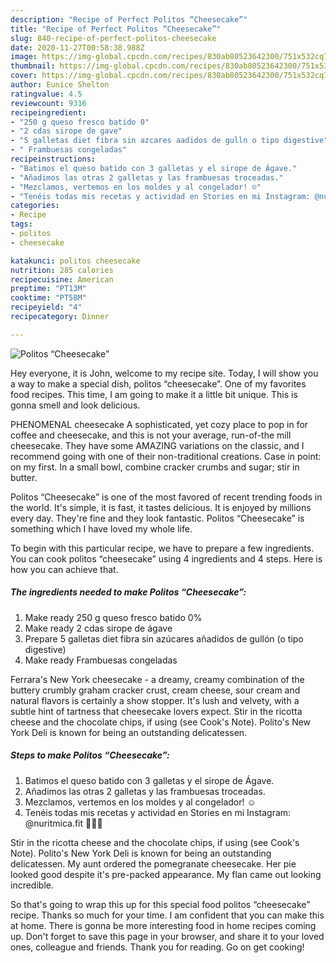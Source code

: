 ```yaml
---
description: "Recipe of Perfect Politos “Cheesecake”"
title: "Recipe of Perfect Politos “Cheesecake”"
slug: 840-recipe-of-perfect-politos-cheesecake
date: 2020-11-27T00:58:38.988Z
image: https://img-global.cpcdn.com/recipes/830ab80523642300/751x532cq70/politos-cheesecake-foto-principal.jpg
thumbnail: https://img-global.cpcdn.com/recipes/830ab80523642300/751x532cq70/politos-cheesecake-foto-principal.jpg
cover: https://img-global.cpcdn.com/recipes/830ab80523642300/751x532cq70/politos-cheesecake-foto-principal.jpg
author: Eunice Shelton
ratingvalue: 4.5
reviewcount: 9316
recipeingredient:
- "250 g queso fresco batido 0"
- "2 cdas sirope de gave"
- "5 galletas diet fibra sin azcares aadidos de gulln o tipo digestive"
- " Frambuesas congeladas"
recipeinstructions:
- "Batimos el queso batido con 3 galletas y el sirope de Ágave."
- "Añadimos las otras 2 galletas y las frambuesas troceadas."
- "Mezclamos, vertemos en los moldes y al congelador! ☺️"
- "Tenéis todas mis recetas y actividad en Stories en mi Instagram: @nuritmica.fit 🤸🏾‍♀️"
categories:
- Recipe
tags:
- politos
- cheesecake

katakunci: politos cheesecake 
nutrition: 285 calories
recipecuisine: American
preptime: "PT13M"
cooktime: "PT58M"
recipeyield: "4"
recipecategory: Dinner

---
```



![Politos “Cheesecake”](https://img-global.cpcdn.com/recipes/830ab80523642300/751x532cq70/politos-cheesecake-foto-principal.jpg)

Hey everyone, it is John, welcome to my recipe site. Today, I will show you a way to make a special dish, politos “cheesecake”. One of my favorites food recipes. This time, I am going to make it a little bit unique. This is gonna smell and look delicious.

PHENOMENAL cheesecake A sophisticated, yet cozy place to pop in for coffee and cheesecake, and this is not your average, run-of-the mill cheesecake. They have some AMAZING variations on the classic, and I recommend going with one of their non-traditional creations. Case in point: on my first. In a small bowl, combine cracker crumbs and sugar; stir in butter.

Politos “Cheesecake” is one of the most favored of recent trending foods in the world. It's simple, it is fast, it tastes delicious. It is enjoyed by millions every day. They're fine and they look fantastic. Politos “Cheesecake” is something which I have loved my whole life.


To begin with this particular recipe, we have to prepare a few ingredients. You can cook politos “cheesecake” using 4 ingredients and 4 steps. Here is how you can achieve that.

<!--inarticleads1-->

##### The ingredients needed to make Politos “Cheesecake”:

1. Make ready 250 g queso fresco batido 0%
1. Make ready 2 cdas sirope de ágave
1. Prepare 5 galletas diet fibra sin azúcares añadidos de gullón (o tipo digestive)
1. Make ready  Frambuesas congeladas


Ferrara&#39;s New York cheesecake - a dreamy, creamy combination of the buttery crumbly graham cracker crust, cream cheese, sour cream and natural flavors is certainly a show stopper. It&#39;s lush and velvety, with a subtle hint of tartness that cheesecake lovers expect. Stir in the ricotta cheese and the chocolate chips, if using (see Cook&#39;s Note). Polito&#39;s New York Deli is known for being an outstanding delicatessen. 

<!--inarticleads2-->

##### Steps to make Politos “Cheesecake”:

1. Batimos el queso batido con 3 galletas y el sirope de Ágave.
1. Añadimos las otras 2 galletas y las frambuesas troceadas.
1. Mezclamos, vertemos en los moldes y al congelador! ☺️
1. Tenéis todas mis recetas y actividad en Stories en mi Instagram: @nuritmica.fit 🤸🏾‍♀️


Stir in the ricotta cheese and the chocolate chips, if using (see Cook&#39;s Note). Polito&#39;s New York Deli is known for being an outstanding delicatessen. My aunt ordered the pomegranate cheesecake. Her pie looked good despite it&#39;s pre-packed appearance. My flan came out looking incredible. 

So that's going to wrap this up for this special food politos “cheesecake” recipe. Thanks so much for your time. I am confident that you can make this at home. There is gonna be more interesting food in home recipes coming up. Don't forget to save this page in your browser, and share it to your loved ones, colleague and friends. Thank you for reading. Go on get cooking!
